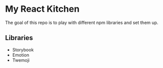 # My React Kitchen

The goal of this repo is to play with different npm libraries and set them up.

## Libraries

- Storybook
- Emotion
- Twemoji